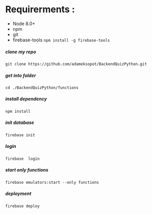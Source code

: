 
# Requirerments :
- Node 8.0+
- npm 
- git 
- firebase-tools `npm install -g firebase-tools `

##### clone my repo
`git clone https://github.com/adameksopot/BackendQuizPython.git ` 
 ##### get into folder
`cd ./BackendQuizPython/functions`
##### install dependency
`npm install `
##### init database
```firebase init``` 
##### login
`firebase  login` 
#####  start only functions
`firebase emulators:start --only functions`
##### deployment
`firebase deploy`
